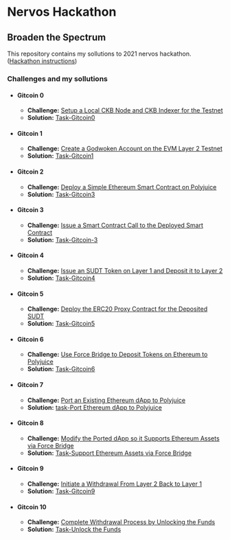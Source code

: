 # Nervos Hackathon
## Broaden the Spectrum

This repository contains my sollutions to 2021 nervos hackathon.
<br>
([Hackathon instructions](https://github.com/Kuzirashi/gw-gitcoin-instruction))

### Challenges and my sollutions
 - #### Gitcoin 0
    - **Challenge:** [Setup a Local CKB Node and CKB Indexer for the Testnet](https://gitcoin.co/issue/nervosnetwork/grants/1/100026176)
    - **Solution:** [Task-Gitcoin0](Task-Gitcoin0/README.md)
 - #### Gitcoin 1
    - **Challenge:** [Create a Godwoken Account on the EVM Layer 2 Testnet](https://gitcoin.co/issue/nervosnetwork/grants/2/100026208)
    - **Solution:** [Task-Gitcoin1](Task-Gitcoin1/README.md)
 - #### Gitcoin 2
    - **Challenge:** [Deploy a Simple Ethereum Smart Contract on Polyjuice](https://gitcoin.co/issue/nervosnetwork/grants/3/100026209)
    - **Solution:** [Task-Gitcoin3](Task-Gitcoin3/README.md)
- #### Gitcoin 3
    - **Challenge:** [Issue a Smart Contract Call to the Deployed Smart Contract](https://gitcoin.co/issue/nervosnetwork/grants/4/100026210)
    - **Solution:** [Task-Gitcoin-3](Task-Gitcoin-3/README.md)
 - #### Gitcoin 4
    - **Challenge:** [Issue an SUDT Token on Layer 1 and Deposit it to Layer 2](https://gitcoin.co/issue/nervosnetwork/grants/5/100026211)
    - **Solution:** [Task-Gitcoin4](Task-Gitcoin4/README.md)
 - #### Gitcoin 5
    - **Challenge:** [Deploy the ERC20 Proxy Contract for the Deposited SUDT](https://gitcoin.co/issue/nervosnetwork/grants/6/100026212)
    - **Solution:** [Task-Gitcoin5](Task-Gitcoin5/README.md)
 - #### Gitcoin 6
    - **Challenge:** [Use Force Bridge to Deposit Tokens on Ethereum to Polyjuice](https://gitcoin.co/issue/nervosnetwork/grants/7/100026213)
    - **Solution:** [Task-Gitcoin6](Task-Gitcoin6/README.md)
 - #### Gitcoin 7
    - **Challenge:** [Port an Existing Ethereum dApp to Polyjuice](https://gitcoin.co/issue/nervosnetwork/grants/8/100026214)
    - **Solution:** [task-Port Ethereum dApp to Polyjuice](#)
 - #### Gitcoin 8
    - **Challenge:** [Modify the Ported dApp so it Supports Ethereum Assets via Force Bridge](https://gitcoin.co/issue/nervosnetwork/grants/9/100026215)
    - **Solution:** [Task-Support Ethereum Assets via Force Bridge](#)
 - #### Gitcoin 9
    - **Challenge:** [Initiate a Withdrawal From Layer 2 Back to Layer 1](https://gitcoin.co/issue/nervosnetwork/grants/10/100026216)
    - **Solution:** [Task-Gitcoin9](Task-Gitcoin9/README.md)
 - #### Gitcoin 10
    - **Challenge:** [Complete Withdrawal Process by Unlocking the Funds](https://gitcoin.co/issue/nervosnetwork/grants/11/100026217)
    - **Solution:** [Task-Unlock the Funds](#)
